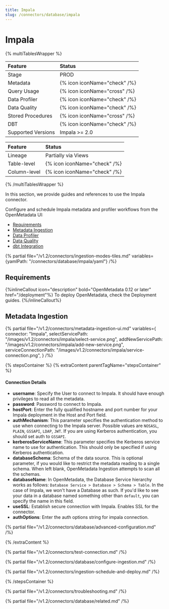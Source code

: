 ```yaml
---
title: Impala
slug: /connectors/database/impala
---
```


# Impala

{% multiTablesWrapper %}

| Feature            | Status                       |
| :----------------- | :--------------------------- |
| Stage              | PROD                         |
| Metadata           | {% icon iconName="check" /%} |
| Query Usage        | {% icon iconName="cross" /%} |
| Data Profiler      | {% icon iconName="check" /%} |
| Data Quality       | {% icon iconName="check" /%} |
| Stored Procedures  | {% icon iconName="cross" /%} |
| DBT                | {% icon iconName="check" /%} |
| Supported Versions | Impala >= 2.0                |

| Feature      | Status                       |
| :----------- | :--------------------------- |
| Lineage      | Partially via Views          |
| Table-level  | {% icon iconName="check" /%} |
| Column-level | {% icon iconName="check" /%} |

{% /multiTablesWrapper %}

In this section, we provide guides and references to use the Impala connector.

Configure and schedule Impala metadata and profiler workflows from the OpenMetadata UI:
- [Requirements](#requirements)
- [Metadata Ingestion](#metadata-ingestion)
- [Data Profiler](/connectors/ingestion/workflows/profiler)
- [Data Quality](/connectors/ingestion/workflows/data-quality)
- [dbt Integration](/connectors/ingestion/workflows/dbt)

{% partial file="/v1.2/connectors/ingestion-modes-tiles.md" variables={yamlPath: "/connectors/database/impala/yaml"} /%}

## Requirements

{%inlineCallout icon="description" bold="OpenMetadata 0.12 or later" href="/deployment"%}
To deploy OpenMetadata, check the Deployment guides.
{%/inlineCallout%}

## Metadata Ingestion

{% partial 
  file="/v1.2/connectors/metadata-ingestion-ui.md" 
  variables={
    connector: "Impala", 
    selectServicePath: "/images/v1.2/connectors/impala/select-service.png",
    addNewServicePath: "/images/v1.2/connectors/impala/add-new-service.png",
    serviceConnectionPath: "/images/v1.2/connectors/impala/service-connection.png",
} 
/%}

{% stepsContainer %}
{% extraContent parentTagName="stepsContainer" %}

#### Connection Details

- **username**: Specify the User to connect to Impala. It should have enough privileges to read all the metadata.
- **password**: Password to connect to Impala.
- **hostPort**: Enter the fully qualified hostname and port number for your Impala deployment in the Host and Port field.
- **authMechanism**: This parameter specifies the authentication method to use when connecting to the Impala server. Possible values are `NOSASL`, `PLAIN`, `GSSAPI`, `LDAP`, `JWT`. If you are using Kerberos authentication, you should set auth to `GSSAPI`. 
- **kerberosServiceName**: This parameter specifies the Kerberos service name to use for authentication. This should only be specified if using Kerberos authentication.
- **databaseSchema**: Schema of the data source. This is optional parameter, if you would like to restrict the metadata reading to a single schema. When left blank, OpenMetadata Ingestion attempts to scan all the schemas.
- **databaseName**: In OpenMetadata, the Database Service hierarchy works as follows:
`Database Service > Database > Schema > Table`. In the case of Impala, we won't have a Database as such. If you'd like to see your data in a database named something other than `default`, you can specify the name in this field.
- **useSSL**: Establish secure connection with Impala. Enables SSL for the connector.
- **authOptions**: Enter the auth options string for impala connection.

{% partial file="/v1.2/connectors/database/advanced-configuration.md" /%}

{% /extraContent %}

{% partial file="/v1.2/connectors/test-connection.md" /%}

{% partial file="/v1.2/connectors/database/configure-ingestion.md" /%}

{% partial file="/v1.2/connectors/ingestion-schedule-and-deploy.md" /%}

{% /stepsContainer %}

{% partial file="/v1.2/connectors/troubleshooting.md" /%}

{% partial file="/v1.2/connectors/database/related.md" /%}

